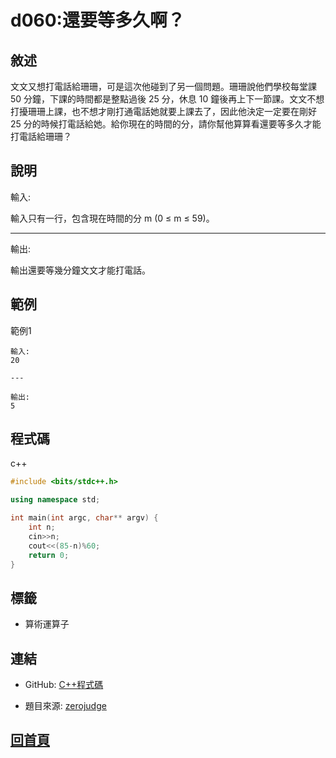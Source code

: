 
# d060:還要等多久啊？

## 敘述

文文又想打電話給珊珊，可是這次他碰到了另一個問題。珊珊說他們學校每堂課 50 分鐘，下課的時間都是整點過後 25 分，休息 10 鐘後再上下一節課。文文不想打擾珊珊上課，也不想才剛打通電話她就要上課去了，因此他決定一定要在剛好 25 分的時候打電話給她。給你現在的時間的分，請你幫他算算看還要等多久才能打電話給珊珊？
								
## 說明

輸入:

輸入只有一行，包含現在時間的分 m (0 ≤ m ≤ 59)。

---

輸出:

輸出還要等幾分鐘文文才能打電話。
## 範例


範例1

```text
輸入:
20

---

輸出:
5
```

## 程式碼

c++

```cpp
#include <bits/stdc++.h>

using namespace std;

int main(int argc, char** argv) {
	int n;
	cin>>n;
	cout<<(85-n)%60;
	return 0;
}

```

## 標籤

- 算術運算子

## 連結
- GitHub: [C++程式碼](https://github.com/henryleecode23/solve_record/blob/main/zerojudge/d060/main.cpp)

- 題目來源: [zerojudge](https://zerojudge.tw/ShowProblem?problemid=d060)
## [回首頁](https://henryleecode23.github.io/solve_record/)